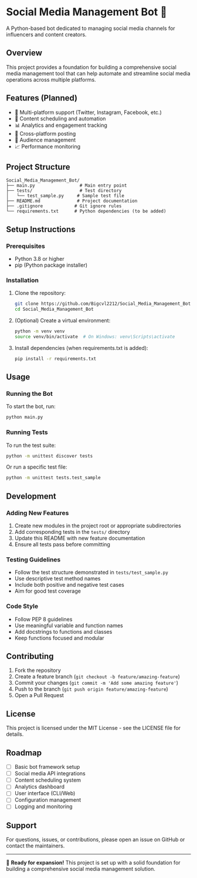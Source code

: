 # Social Media Management Bot 🤖

A Python-based bot dedicated to managing social media channels for influencers and content creators.

## Overview

This project provides a foundation for building a comprehensive social media management tool that can help automate and streamline social media operations across multiple platforms.

## Features (Planned)

- 📱 Multi-platform support (Twitter, Instagram, Facebook, etc.)
- 📝 Content scheduling and automation
- 📊 Analytics and engagement tracking
- 🔄 Cross-platform posting
- 👥 Audience management
- 📈 Performance monitoring

## Project Structure

```
Social_Media_Management_Bot/
├── main.py                 # Main entry point
├── tests/                  # Test directory
│   └── test_sample.py     # Sample test file
├── README.md              # Project documentation
├── .gitignore            # Git ignore rules
└── requirements.txt      # Python dependencies (to be added)
```

## Setup Instructions

### Prerequisites

- Python 3.8 or higher
- pip (Python package installer)

### Installation

1. Clone the repository:
   ```bash
   git clone https://github.com/Bigcvl2212/Social_Media_Management_Bot.git
   cd Social_Media_Management_Bot
   ```

2. (Optional) Create a virtual environment:
   ```bash
   python -m venv venv
   source venv/bin/activate  # On Windows: venv\Scripts\activate
   ```

3. Install dependencies (when requirements.txt is added):
   ```bash
   pip install -r requirements.txt
   ```

## Usage

### Running the Bot

To start the bot, run:

```bash
python main.py
```

### Running Tests

To run the test suite:

```bash
python -m unittest discover tests
```

Or run a specific test file:

```bash
python -m unittest tests.test_sample
```

## Development

### Adding New Features

1. Create new modules in the project root or appropriate subdirectories
2. Add corresponding tests in the `tests/` directory
3. Update this README with new feature documentation
4. Ensure all tests pass before committing

### Testing Guidelines

- Follow the test structure demonstrated in `tests/test_sample.py`
- Use descriptive test method names
- Include both positive and negative test cases
- Aim for good test coverage

### Code Style

- Follow PEP 8 guidelines
- Use meaningful variable and function names
- Add docstrings to functions and classes
- Keep functions focused and modular

## Contributing

1. Fork the repository
2. Create a feature branch (`git checkout -b feature/amazing-feature`)
3. Commit your changes (`git commit -m 'Add some amazing feature'`)
4. Push to the branch (`git push origin feature/amazing-feature`)
5. Open a Pull Request

## License

This project is licensed under the MIT License - see the LICENSE file for details.

## Roadmap

- [ ] Basic bot framework setup
- [ ] Social media API integrations
- [ ] Content scheduling system
- [ ] Analytics dashboard
- [ ] User interface (CLI/Web)
- [ ] Configuration management
- [ ] Logging and monitoring

## Support

For questions, issues, or contributions, please open an issue on GitHub or contact the maintainers.

---

🚀 **Ready for expansion!** This project is set up with a solid foundation for building a comprehensive social media management solution.

